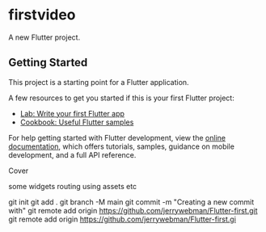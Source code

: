 # firstvideo

A new Flutter project.

## Getting Started

This project is a starting point for a Flutter application.

A few resources to get you started if this is your first Flutter project:

- [Lab: Write your first Flutter app](https://docs.flutter.dev/get-started/codelab)
- [Cookbook: Useful Flutter samples](https://docs.flutter.dev/cookbook)

For help getting started with Flutter development, view the
[online documentation](https://docs.flutter.dev/), which offers tutorials,
samples, guidance on mobile development, and a full API reference.

Cover

some widgets
routing
using assets
etc

git init
git add .
git branch -M main
git commit -m "Creating a new commit with"
git remote add origin https://github.com/jerrywebman/Flutter-first.git
git remote add origin https://github.com/jerrywebman/Flutter-first.gi
